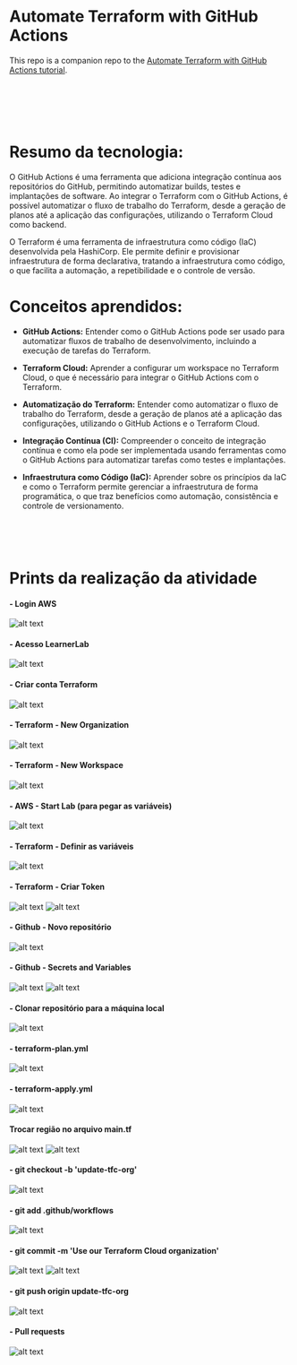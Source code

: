 # Automate Terraform with GitHub Actions

This repo is a companion repo to the [Automate Terraform with GitHub Actions tutorial](https://developer.hashicorp.com/terraform/tutorials/automation/github-actions).

</br>
</br>
</br>
</br>



# Resumo da tecnologia:
O GitHub Actions é uma ferramenta que adiciona integração contínua aos repositórios do GitHub, permitindo automatizar builds, testes e implantações de software. Ao integrar o Terraform com o GitHub Actions, é possível automatizar o fluxo de trabalho do Terraform, desde a geração de planos até a aplicação das configurações, utilizando o Terraform Cloud como backend.

O Terraform é uma ferramenta de infraestrutura como código (IaC) desenvolvida pela HashiCorp. Ele permite definir e provisionar infraestrutura de forma declarativa, tratando a infraestrutura como código, o que facilita a automação, a repetibilidade e o controle de versão.

# Conceitos aprendidos:
- **GitHub Actions:** Entender como o GitHub Actions pode ser usado para automatizar fluxos de trabalho de desenvolvimento, incluindo a execução de tarefas do Terraform.

- **Terraform Cloud:** Aprender a configurar um workspace no Terraform Cloud, o que é necessário para integrar o GitHub Actions com o Terraform.

- **Automatização do Terraform:** Entender como automatizar o fluxo de trabalho do Terraform, desde a geração de planos até a aplicação das configurações, utilizando o GitHub Actions e o Terraform Cloud.

- **Integração Contínua (CI):** Compreender o conceito de integração contínua e como ela pode ser implementada usando ferramentas como o GitHub Actions para automatizar tarefas como testes e implantações.

- **Infraestrutura como Código (IaC):** Aprender sobre os princípios da IaC e como o Terraform permite gerenciar a infraestrutura de forma programática, o que traz benefícios como automação, consistência e controle de versionamento.

</br>
</br>
</br>

# Prints da realização da atividade

#### - Login AWS
![alt text](image.png)

#### - Acesso LearnerLab
![alt text](image-1.png)

#### - Criar conta Terraform
![alt text](image-2.png)

#### - Terraform - New Organization
![alt text](image-3.png)

#### - Terraform - New Workspace
![alt text](image-4.png)

#### - AWS - Start Lab (para pegar as variáveis)
![alt text](image-5.png)

#### - Terraform - Definir as variáveis
![alt text](image-6.png)

#### - Terraform - Criar Token
![alt text](image-7.png)
![alt text](image-8.png)

#### - Github - Novo repositório
![alt text](image-9.png)

#### - Github - Secrets and Variables
![alt text](image-10.png)
![alt text](image-11.png)

#### - Clonar repositório para a máquina local
![alt text](image-12.png)

#### - terraform-plan.yml
![alt text](image-13.png)

#### - terraform-apply.yml
![alt text](image-14.png)

#### Trocar região no arquivo main.tf
![alt text](image-15.png)
![alt text](image-16.png)

#### - git checkout -b 'update-tfc-org'
![alt text](image-17.png)

#### - git add .github/workflows
![alt text](image-18.png)

#### - git commit -m 'Use our Terraform Cloud organization'
![alt text](image-19.png)
![alt text](image-21.png)

#### - git push origin update-tfc-org
![alt text](image-20.png)

#### - Pull requests
![alt text](image-22.png)